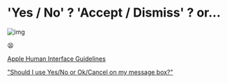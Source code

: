 # 'Yes / No' ? 'Accept / Dismiss' ? or...

![img](https://djf7qc4xvps5h.cloudfront.net/post/inline/resize/MTkwOTU3MzYwNXNhZXdvbzE2NDkzMjc4NTgyNzY.jpeg)

😫



[Apple Human Interface Guidelines](https://developer.apple.com/design/human-interface-guidelines/macos/overview/themes/#//apple_ref/doc/uid/20000957-CH43-SW1)

["Should I use Yes/No or Ok/Cancel on my message box?"](https://ux.stackexchange.com/questions/9946/should-i-use-yes-no-or-ok-cancel-on-my-message-box)



